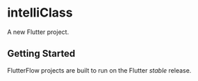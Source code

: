 # intelliClass

A new Flutter project.

## Getting Started

FlutterFlow projects are built to run on the Flutter _stable_ release.

